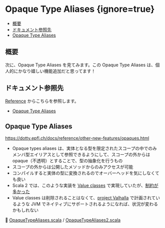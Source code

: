 # Opaque Type Aliases {ignore=true}

<!-- @import "[TOC]" {cmd="toc" depthFrom=1 depthTo=6 orderedList=false} -->

<!-- code_chunk_output -->

- [概要](#概要)
- [ドキュメント参照先](#ドキュメント参照先)
- [Opaque Type Aliases](#opaque-type-aliases-1)

<!-- /code_chunk_output -->

## 概要

次に、Opaque Type Aliases を見てみます。この Opaque Type Aliases は、個人的にかなり嬉しい機能追加だと思ってます！

## ドキュメント参照先

[Reference](https://dotty.epfl.ch/docs/reference/overview.html) からこちらを参照します。

- [Opaque Type Aliases](https://dotty.epfl.ch/docs/reference/other-new-features/opaques.html)

## Opaque Type Aliases

https://dotty.epfl.ch/docs/reference/other-new-features/opaques.html

- Opaque types aliases は、実体となる型を限定されたスコープの中でのみメンバ型エイリアスとして参照できるようにして、スコープの外からは opaque（不透明）とすることで、型の抽象化を行うもの
- スコープの外からは公開したメソッドからのみアクセスが可能
- コンパイルすると実体の型に変換されるのでオーバーヘッドを気にしなくても良い
- Scala 2 では、このような実装を [Value classes](https://docs.scala-lang.org/ja/overviews/core/value-classes.html) で実現していたが、[制約が多かった](https://docs.scala-lang.org/ja/overviews/core/value-classes.html)
- Value classes は削除されることはなくて、[project Valhalla](https://openjdk.java.net/projects/valhalla/) で計画されているような JVM でネイティブにサポートされるようになれば、状況が変わるかもしれない

:memo: [OpaqueTypeAliases.scala](/step03/src/main/scala/com/github/shinharad/gettingStartedWithScala3/OpaqueTypeAliases.scala) / [OpaqueTypeAliases2.scala](/step03/src/main/scala/com/github/shinharad/gettingStartedWithScala3/OpaqueTypeAliases2.scala)